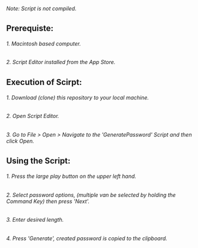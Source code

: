 ###### _Note: Script is not compiled._
######
## **Prerequiste:**
###### 1. Macintosh based computer.
###### 2. Script Editor installed from the App Store.
######
## **Execution of Scirpt:**
###### 1. Download (clone) this repository to your local machine.
###### 2. Open Script Editor.
###### 3. Go to File > Open > Navigate to the 'GeneratePassword' Script and then click Open.
######
## **Using the Script:**
###### 1. Press the large play button on the upper left hand.
###### 2. Select password options, (multiple van be selected by holding the Command Key) then press 'Next'.
###### 3. Enter desired length.
###### 4. Press 'Generate', created password is copied to the clipboard.
